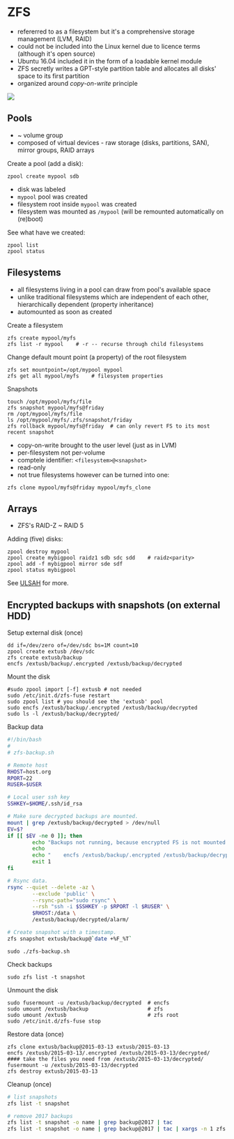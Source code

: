 # ZFS

* refererred to as a filesystem but it's a comprehensive storage management (LVM, RAID)
* could not be included into the Linux kernel due to licence terms (although it's open source)
* Ubuntu 16.04 included it in the form of a loadable kernel module
* ZFS secretly writes a GPT-style partition table and allocates all disks' space to its first partition
* organized around *copy-on-write* principle

<img src="https://www.safaribooksonline.com/library/view/unix-and-linux/9780134278308/image/ZFSArchitecture.png" style="max-width:100%;height:auto;">

## Pools

* ~ volume group
* composed of virtual devices - raw storage (disks, partitions, SAN), mirror groups, RAID arrays

Create a pool (add a disk):

```
zpool create mypool sdb
```

* disk was labeled
* `mypool` pool was created
* filesystem root inside `mypool` was created
* filesystem was mounted as `/mypool` (will be remounted automatically on (re)boot)

See what have we created:

```
zpool list
zpool status
```

## Filesystems

* all filesystems living in a pool can draw from pool's available space
* unlike traditional filesystems which are independent of each other, hierarchically dependent (property inheritance)
* automounted as soon as created

Create a filesystem

```
zfs create mypool/myfs
zfs list -r mypool    # -r -- recurse through child filesystems
```

Change default mount point (a property) of the root filesystem

    zfs set mountpoint=/opt/mypool mypool
    zfs get all mypool/myfs    # filesystem properties

Snapshots

```
touch /opt/mypool/myfs/file
zfs snapshot mypool/myfs@friday
rm /opt/mypool/myfs/file
ls /opt/mypool/myfs/.zfs/snapshot/friday
zfs rollback mypool/myfs@friday  # can only revert FS to its most recent snapshot
```

* copy-on-write brought to the user level (just as in LVM)
* per-filesystem not per-volume
* comptele identifier: `<filesystem>@<snapshot>`
* read-only
* not true filesystems however can be turned into one:

```
zfs clone mypool/myfs@friday mypool/myfs_clone
```

## Arrays

* ZFS's RAID-Z ~ RAID 5

Adding (five) disks:

```
zpool destroy mypool
zpool create mybigpool raidz1 sdb sdc sdd    # raidz<parity>
zpool add -f mybigpool mirror sde sdf
zpool status mybigpool
```

See [ULSAH](https://www.safaribooksonline.com/library/view/unix-and-linux/9780134278308/Storage.xhtml) for more.

## Encrypted backups with snapshots (on external HDD)

Setup external disk (once)

```
dd if=/dev/zero of=/dev/sdc bs=1M count=10
zpool create extusb /dev/sdc
zfs create extusb/backup
encfs /extusb/backup/.encrypted /extusb/backup/decrypted
```

Mount the disk

```
#sudo zpool import [-f] extusb # not needed
sudo /etc/init.d/zfs-fuse restart
sudo zpool list # you should see the 'extusb' pool
sudo encfs /extusb/backup/.encrypted /extusb/backup/decrypted
sudo ls -l /extusb/backup/decrypted/
```

Backup data

```bash
#!/bin/bash
#
# zfs-backup.sh

# Remote host
RHOST=host.org
RPORT=22
RUSER=$USER

# Local user ssh key
SSHKEY=$HOME/.ssh/id_rsa

# Make sure decrypted backups are mounted.
mount | grep /extusb/backup/decrypted > /dev/null
EV=$?
if [[ $EV -ne 0 ]]; then
        echo "Backups not running, because encrypted FS is not mounted. Run:"
        echo
        echo "    encfs /extusb/backup/.encrypted /extusb/backup/decrypted"
        exit 1
fi

# Rsync data.
rsync --quiet --delete -az \
        --exclude 'public' \
		--rsync-path="sudo rsync" \
		--rsh "ssh -i $SSHKEY -p $RPORT -l $RUSER" \
        $RHOST:/data \
        /extusb/backup/decrypted/alarm/

# Create snapshot with a timestamp.
zfs snapshot extusb/backup@`date +%F_%T`
```

```
sudo ./zfs-backup.sh
```

Check backups

```
sudo zfs list -t snapshot
```

Unmount the disk

```
sudo fusermount -u /extusb/backup/decrypted  # encfs
sudo umount /extusb/backup                   # zfs
sudo umount /extusb                          # zfs root
sudo /etc/init.d/zfs-fuse stop
```

Restore data (once)

```
zfs clone extusb/backup@2015-03-13 extusb/2015-03-13
encfs /extusb/2015-03-13/.encrypted /extusb/2015-03-13/decrypted/
#### take the files you need from /extusb/2015-03-13/decrypted/
fusermount -u /extusb/2015-03-13/decrypted
zfs destroy extusb/2015-03-13
```

Cleanup (once)

```bash
# list snapshots
zfs list -t snapshot

# remove 2017 backups
zfs list -t snapshot -o name | grep backup@2017 | tac                                # check
zfs list -t snapshot -o name | grep backup@2017 | tac | xargs -n 1 zfs destroy -r    # remove      
```
